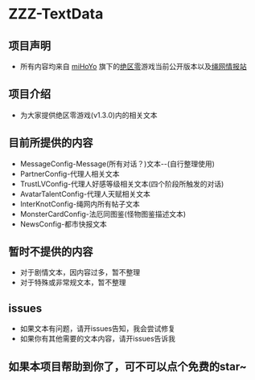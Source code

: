 # ZZZ-TextData

## 项目声明

* 所有内容均来自 [miHoYo](https://www.mihoyo.com/) 旗下的[绝区零](https://zzz.mihoyo.com/main/)游戏当前公开版本以及[绳网情报站](https://baike.mihoyo.com/zzz/wiki/)

## 项目介绍

* 为大家提供绝区零游戏(v1.3.0)内的相关文本

## 目前所提供的内容

* MessageConfig-Message(所有对话？)文本--(自行整理使用)
* PartnerConfig-代理人相关文本
* TrustLVConfig-代理人好感等级相关文本(四个阶段所触发的对话)
* AvatarTalentConfig-代理人天赋相关文本
* InterKnotConfig-绳网内所有帖子文本
* MonsterCardConfig-法厄同图鉴(怪物图鉴描述文本)
* NewsConfig-都市快报文本

## 暂时不提供的内容

* 对于剧情文本，因内容过多，暂不整理
* 对于特殊或非常规文本，暂不整理

## issues

* 如果文本有问题，请开issues告知，我会尝试修复
* 如果你有其他需要的文本内容，请开issues告诉我

## 如果本项目帮助到你了，可不可以点个免费的star~
